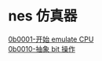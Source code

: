 # nes 仿真器

[0b0001-开始 emulate CPU](docs/0b0001-开始%20emulate%20CPU.md)  
[0b0010-抽象 bit 操作](docs/0b0010-抽象%20bit%20操作.md)  
